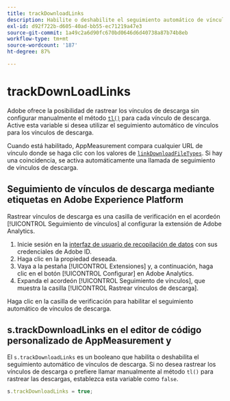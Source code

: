 ```yaml
---
title: trackDownloadLinks
description: Habilite o deshabilite el seguimiento automático de vínculos para los vínculos de descarga.
exl-id: d92f722b-d605-40ad-bb55-ec71219a47e3
source-git-commit: 1a49c2a6d90fc670bd0646d6d40738a87b74b8eb
workflow-type: tm+mt
source-wordcount: '187'
ht-degree: 87%

---
```


# trackDownLoadLinks

Adobe ofrece la posibilidad de rastrear los vínculos de descarga sin configurar manualmente el método [`tl()`](../functions/tl-method.md) para cada vínculo de descarga. Active esta variable si desea utilizar el seguimiento automático de vínculos para los vínculos de descarga.

Cuando está habilitado, AppMeasurement compara cualquier URL de vínculo donde se haga clic con los valores de [`linkDownloadFileTypes`](linkdownloadfiletypes.md). Si hay una coincidencia, se activa automáticamente una llamada de seguimiento de vínculos de descarga.

## Seguimiento de vínculos de descarga mediante etiquetas en Adobe Experience Platform

Rastrear vínculos de descarga es una casilla de verificación en el acordeón [!UICONTROL Seguimiento de vínculos] al configurar la extensión de Adobe Analytics.

1. Inicie sesión en la [interfaz de usuario de recopilación de datos](https://experience.adobe.com/data-collection) con sus credenciales de Adobe ID.
2. Haga clic en la propiedad deseada.
3. Vaya a la pestaña [!UICONTROL Extensiones] y, a continuación, haga clic en el botón [!UICONTROL Configurar] en Adobe Analytics.
4. Expanda el acordeón [!UICONTROL Seguimiento de vínculos], que muestra la casilla [!UICONTROL Rastrear vínculos de descarga].

Haga clic en la casilla de verificación para habilitar el seguimiento automático de vínculos de descarga.

## s.trackDownloadLinks en el editor de código personalizado de AppMeasurement y 

El `s.trackDownloadLinks` es un booleano que habilita o deshabilita el seguimiento automático de vínculos de descarga. Si no desea rastrear los vínculos de descarga o prefiere llamar manualmente al método `tl()` para rastrear las descargas, establezca esta variable como `false`.

```js
s.trackDownloadLinks = true;
```
